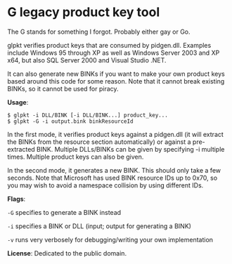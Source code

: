 # G legacy product key tool

The G stands for something I forgot. Probably either gay or Go.

glpkt verifies product keys that are consumed by pidgen.dll. Examples include Windows 95 through XP as well as Windows Server 2003 and XP x64, but also SQL Server 2000 and Visual Studio .NET.

It can also generate new BINKs if you want to make your own product keys based around this code for some reason. Note that it cannot break existing BINKs, so it cannot be used for piracy.

**Usage**:

```
$ glpkt -i DLL/BINK [-i DLL/BINK...] product_key...
$ glpkt -G -i output.bink binkResourceId
```

In the first mode, it verifies product keys against a pidgen.dll (it will extract the BINKs from the resource section automatically) or against a pre-extracted BINK. Multiple DLLs/BINKs can be given by specifying -i multiple times. Multiple product keys can also be given.

In the second mode, it generates a new BINK. This should only take a few seconds. Note that Microsoft has used BINK resource IDs up to 0x70, so you may wish to avoid a namespace collision by using different IDs.

**Flags**:

`-G` specifies to generate a BINK instead

`-i` specifies a BINK or DLL (input; output for generating a BINK)

`-v` runs very verbosely for debugging/writing your own implementation

**License**: Dedicated to the public domain.

